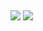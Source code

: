 ## 
<img src="https://img.shields.io/badge/C-A8B9CC?style=flat&logo=C&logoColor=white"/> <img src="https://img.shields.io/badge/C ++-00599C?style=flat-square&logo=C%2B%2B&logoColor=white"/>
